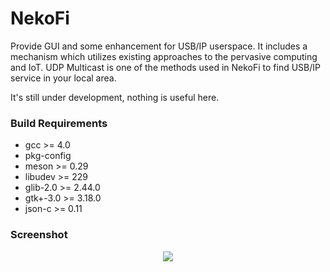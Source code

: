 # NekoFi
Provide GUI and some enhancement for USB/IP userspace. It includes a mechanism
which utilizes existing approaches to the pervasive computing and IoT. UDP Multicast
is one of the methods used in NekoFi to find USB/IP service in your local area.

It's still under development, nothing is useful here.

### Build Requirements
- gcc >= 4.0
- pkg-config
- meson >= 0.29
- libudev >= 229
- glib-2.0 >= 2.44.0
- gtk+-3.0 >= 3.18.0
- json-c >= 0.11

### Screenshot

<p align=center>
    <img src="https://github.com/alunux/usbip-gui-utils/raw/master/.github/screenshots/main.png">
</p>
